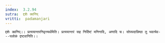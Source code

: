 ```yaml
---
index:  3.2.94
sutra:  द्दशेः क्वनिप्
vritti:  padamanjari
---
```


	द्दशेः क्वनिप्।। प्रत्ययान्तरनिवृत्त्यर्थमिति। प्रत्ययान्तरं सह निर्दिष्टं मनिनादि, अणादि च। सोपपदान्निष्ठा तु भवत्येव---पलोकं द्दष्टवानिति।।
